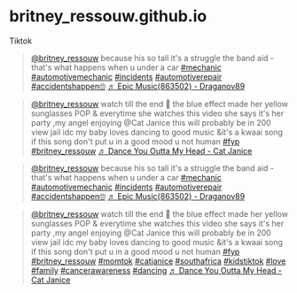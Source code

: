# britney_ressouw.github.io
Tiktok 
<blockquote class="tiktok-embed" cite="https://www.tiktok.com/@britney_ressouw/video/7282729241781751046" data-video-id="7282729241781751046" style="max-width: 605px;min-width: 325px;" > <section> <a target="_blank" title="@britney_ressouw" href="https://www.tiktok.com/@britney_ressouw?refer=embed">@britney_ressouw</a> because his so tall it&#39;s a struggle  the band aid - that&#39;s what happens when u under a car <a title="mechanic" target="_blank" href="https://www.tiktok.com/tag/mechanic?refer=embed">#mechanic</a> <a title="automotivemechanic" target="_blank" href="https://www.tiktok.com/tag/automotivemechanic?refer=embed">#automotivemechanic</a> <a title="incidents" target="_blank" href="https://www.tiktok.com/tag/incidents?refer=embed">#incidents</a> <a title="automotiverepair" target="_blank" href="https://www.tiktok.com/tag/automotiverepair?refer=embed">#automotiverepair</a> <a title="accidentshappen🙄" target="_blank" href="https://www.tiktok.com/tag/accidentshappen%F0%9F%99%84?refer=embed">#accidentshappen🙄</a> <a target="_blank" title="♬ Epic Music(863502) - Draganov89" href="https://www.tiktok.com/music/Epic-Music-863502-6873501791145691137?refer=embed">♬ Epic Music(863502) - Draganov89</a> </section> </blockquote> <script async src="https://www.tiktok.com/embed.js"></script>

<blockquote class="tiktok-embed" cite="https://www.tiktok.com/@britney_ressouw/video/7338856623122828549" data-video-id="7338856623122828549" style="max-width: 605px;min-width: 325px;">
  <section>
    <a target="_blank" title="@britney_ressouw" href="https://www.tiktok.com/@britney_ressouw?refer=embed">@britney_ressouw</a> watch till the end 🤪 the blue effect made her yellow sunglasses POP &#38; everytime she watches this video she says it&#39;s her party ,my angel enjoying @Cat Janice this will probably be in 200 view jail idc my baby loves dancing to good music &#38;it&#39;s a  kwaai song  if this song don&#39;t put u in a good mood u not human
    <a title="fyp" target="_blank" href="https://www.tiktok.com/tag/fyp?refer=embed">#fyp</a>
    <a title="britney_ressouw" target="_blank" href="https://www.tiktok.com/tag/britney_ressouw?refer=embed">#britney_ressouw</a>
    <!-- Other tags omitted for brevity -->
    <a target="_blank" title="♬ Dance You Outta My Head - Cat Janice" href="https://www.tiktok.com/music/Dance-You-Outta-My-Head-7320403755933124609?refer=embed">♬ Dance You Outta My Head - Cat Janice</a>
  </section>
</blockquote>
<script async src="https://www.tiktok.com/embed.js"></script>

<blockquote class="tiktok-embed" cite="https://www.tiktok.com/@britney_ressouw/video/7282729241781751046" data-video-id="7282729241781751046" style="max-width: 605px;min-width: 325px;">
  <section>
    <a target="_blank" title="@britney_ressouw" href="https://www.tiktok.com/@britney_ressouw?refer=embed">@britney_ressouw</a> because his so tall it&#39;s a struggle  the band aid - that&#39;s what happens when u under a car <a title="mechanic" target="_blank" href="https://www.tiktok.com/tag/mechanic?refer=embed">#mechanic</a> <a title="automotivemechanic" target="_blank" href="https://www.tiktok.com/tag/automotivemechanic?refer=embed">#automotivemechanic</a> <a title="incidents" target="_blank" href="https://www.tiktok.com/tag/incidents?refer=embed">#incidents</a> <a title="automotiverepair" target="_blank" href="https://www.tiktok.com/tag/automotiverepair?refer=embed">#automotiverepair</a> <a title="accidentshappen🙄" target="_blank" href="https://www.tiktok.com/tag/accidentshappen%F0%9F%99%84?refer=embed">#accidentshappen🙄</a> <a target="_blank" title="♬ Epic Music(863502) - Draganov89" href="https://www.tiktok.com/music/Epic-Music-863502-6873501791145691137?refer=embed">♬ Epic Music(863502) - Draganov89</a>
  </section>
</blockquote>
<script async src="https://www.tiktok.com/embed.js"></script>

<blockquote class="tiktok-embed" cite="https://www.tiktok.com/@britney_ressouw/video/7338856623122828549" data-video-id="7338856623122828549" style="max-width: 605px;min-width: 325px;" > <section> <a target="_blank" title="@britney_ressouw" href="https://www.tiktok.com/@britney_ressouw?refer=embed">@britney_ressouw</a> watch till the end 🤪 the blue effect made her yellow sunglasses POP &#38; everytime she watches this video she says it&#39;s her party ,my angel enjoying @Cat Janice this will probably be in 200 view jail idc my baby loves dancing to good music &#38;it&#39;s a  kwaai song  if this song don&#39;t put u in a good mood u not human <a title="fyp" target="_blank" href="https://www.tiktok.com/tag/fyp?refer=embed">#fyp</a> <a title="britney_ressouw" target="_blank" href="https://www.tiktok.com/tag/britney_ressouw?refer=embed">#britney_ressouw</a> <a title="momtok" target="_blank" href="https://www.tiktok.com/tag/momtok?refer=embed">#momtok</a> <a title="catjanice" target="_blank" href="https://www.tiktok.com/tag/catjanice?refer=embed">#catjanice</a> <a title="southafrica" target="_blank" href="https://www.tiktok.com/tag/southafrica?refer=embed">#southafrica</a> <a title="kidstiktok" target="_blank" href="https://www.tiktok.com/tag/kidstiktok?refer=embed">#kidstiktok</a> <a title="love" target="_blank" href="https://www.tiktok.com/tag/love?refer=embed">#love</a> <a title="family" target="_blank" href="https://www.tiktok.com/tag/family?refer=embed">#family</a> <a title="cancerawareness" target="_blank" href="https://www.tiktok.com/tag/cancerawareness?refer=embed">#cancerawareness</a> <a title="dancing" target="_blank" href="https://www.tiktok.com/tag/dancing?refer=embed">#dancing</a> <a target="_blank" title="♬ Dance You Outta My Head - Cat Janice" href="https://www.tiktok.com/music/Dance-You-Outta-My-Head-7320403755933124609?refer=embed">♬ Dance You Outta My Head - Cat Janice</a> </section> </blockquote> <script async src="https://www.tiktok.com/embed.js"></script>